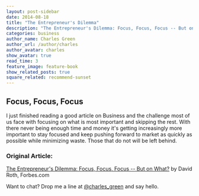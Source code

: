 ```yaml
---
layout: post-sidebar
date: 2014-08-18
title: "The Entrepreneur's Dilemma"
description: "The Entrepreneur's Dilemma: Focus, Focus, Focus -- But on What? - My thoughts"
categories: business
author_name: Charles Green
author_url: /author/charles
author_avatar: charles
show_avatar: true
read_time: 3
feature_image: feature-book
show_related_posts: true
square_related: recommend-sunset
---
```



## Focus, Focus, Focus  

I just finished reading a good article on Business and the challenge most of us face with focusing on what is most important and skipping the rest. With there never being enough time and money it's getting increasingly more important to stay focused and keep pushing forward to market as quickly as possible while minimizing waste. Those that do not will be left behind.  



### Original Article:  
[The Entrepreneur's Dilemma: Focus, Focus, Focus -- But on What?](http://www.forbes.com/sites/davidroth/2012/04/29/the-entrepreneurs-dilemma-focus-focus-focus-but-on-what/) by David Roth, Forbes.com


Want to chat? Drop me a line at [@charles_green](http://www.twitter.com/charles_green) and say hello.
